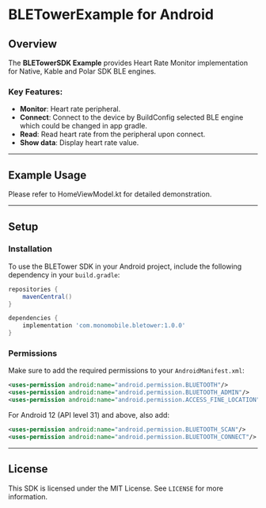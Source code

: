 
# BLETowerExample for Android

## Overview

The **BLETowerSDK Example** provides Heart Rate Monitor implementation for Native, Kable and Polar SDK BLE engines.

### Key Features:
- **Monitor**: Heart rate peripheral.
- **Connect**: Connect to the device by BuildConfig selected BLE engine which could be changed in app gradle.
- **Read**: Read heart rate from the peripheral upon connect.
- **Show data**: Display heart rate value.

---

## Example Usage

Please refer to HomeViewModel.kt for detailed demonstration.

---

## Setup

### Installation

To use the BLETower SDK in your Android project, include the following dependency in your `build.gradle`:

```gradle
repositories {
    mavenCentral()
}

dependencies {
    implementation 'com.monomobile.bletower:1.0.0'
}
```

### Permissions

Make sure to add the required permissions to your `AndroidManifest.xml`:

```xml
<uses-permission android:name="android.permission.BLUETOOTH"/>
<uses-permission android:name="android.permission.BLUETOOTH_ADMIN"/>
<uses-permission android:name="android.permission.ACCESS_FINE_LOCATION"/>
```

For Android 12 (API level 31) and above, also add:

```xml
<uses-permission android:name="android.permission.BLUETOOTH_SCAN"/>
<uses-permission android:name="android.permission.BLUETOOTH_CONNECT"/>
```

---

## License

This SDK is licensed under the MIT License. See `LICENSE` for more information.
